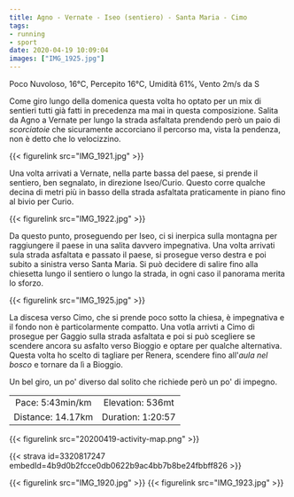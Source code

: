 ```yaml
---
title: Agno - Vernate - Iseo (sentiero) - Santa Maria - Cimo
tags:
- running
- sport
date: 2020-04-19 10:09:04
images: ["IMG_1925.jpg"]
---
```


Poco Nuvoloso, 16°C, Percepito 16°C, Umidità 61%, Vento 2m/s da S

Come giro lungo della domenica questa volta ho optato per un mix di sentieri tutti già fatti in precedenza ma mai in questa composizione.
Salita da Agno a Vernate per lungo la strada asfaltata prendendo però un paio di _scorciatoie_ che sicuramente accorciano il percorso ma, vista la pendenza, non è detto che lo velocizzino.

{{< figurelink src="IMG_1921.jpg" >}}

Una volta arrivati a Vernate, nella parte bassa del paese, si prende il sentiero, ben segnalato, in direzione Iseo/Curio. Questo corre qualche decina di metri più in basso della strada asfaltata praticamente in piano fino al bivio per Curio.

{{< figurelink src="IMG_1922.jpg" >}}

Da questo punto, proseguendo per Iseo, ci si inerpica sulla montagna per raggiungere il paese in una salita davvero impegnativa. Una volta arrivati sula strada asfaltata e passato il paese, si prosegue verso destra e poi subito a sinistra verso Santa Maria.
Si può decidere di salire fino alla chiesetta lungo il sentiero o lungo la strada, in ogni caso il panorama merita lo sforzo.

{{< figurelink src="IMG_1925.jpg" >}}

La discesa verso Cimo, che si prende poco sotto la chiesa, è impegnativa e il fondo non è particolarmente compatto. Una votla arrivti a Cimo di prosegue per Gaggio sulla strada asfaltata e poi si può scegliere se scendere ancora su asfalto verso Bioggio e optare per qualche alternativa. Questa volta ho scelto di tagliare per Renera, scendere fino all'_aula nel bosco_ e tornare da lì a Bioggio.

Un bel giro, un po' diverso dal solito che richiede però un po' di impegno.


| | |
| :-: | :-: |
| Pace: 5:43min/km | Elevation: 536mt |
| Distance: 14.17km | Duration: 1:20:57 |



{{< figurelink src="20200419-activity-map.png" >}}


{{< strava id=3320817247 embedId=4b9d0b2fcce0db0622b9ac4bb7b8be24fbbff826 >}}

{{< figurelink src="IMG_1920.jpg" >}}
{{< figurelink src="IMG_1923.jpg" >}}
